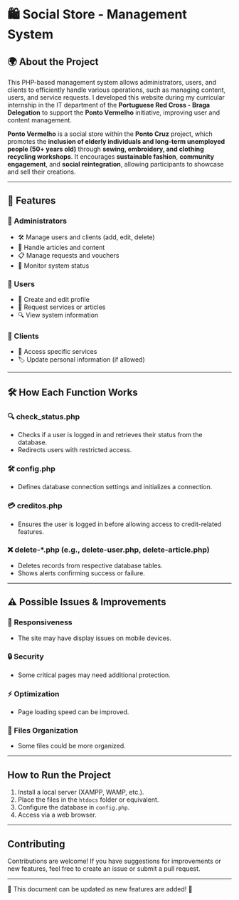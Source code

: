 # 🛍️ Social Store - Management System

## 🌍 About the Project
This PHP-based management system allows administrators, users, and clients to efficiently handle various operations, such as managing content, users, and service requests.
I developed this website during my curricular internship in the IT department of the **Portuguese Red Cross - Braga Delegation** to support the **Ponto Vermelho** initiative, improving user and content management.  

**Ponto Vermelho** is a social store within the **Ponto Cruz** project, which promotes the **inclusion of elderly individuals and long-term unemployed people (50+ years old)** through **sewing, embroidery, and clothing recycling workshops**. It encourages **sustainable fashion**, **community engagement**, and **social reintegration**, allowing participants to showcase and sell their creations.

---

## 🚀 Features

### 🔑 Administrators
- 🛠 Manage users and clients (add, edit, delete)
- 📰 Handle articles and content
- 📋 Manage requests and vouchers
- 📡 Monitor system status

### 👤 Users
- 📝 Create and edit profile
- 📌 Request services or articles
- 🔍 View system information

### 🏥 Clients
- 🎯 Access specific services
- 🏷 Update personal information (if allowed)

---

## 🛠 How Each Function Works

### 🔍 check_status.php
- Checks if a user is logged in and retrieves their status from the database.
- Redirects users with restricted access.

### 🛠 config.php
- Defines database connection settings and initializes a connection.

### 💳 creditos.php
- Ensures the user is logged in before allowing access to credit-related features.

### ❌ delete-*.php (e.g., delete-user.php, delete-article.php)
- Deletes records from respective database tables.
- Shows alerts confirming success or failure.

---

## ⚠️ Possible Issues & Improvements

### 📱 Responsiveness
- The site may have display issues on mobile devices.

### 🔒 Security
- Some critical pages may need additional protection.

### ⚡ Optimization
- Page loading speed can be improved.

### 📂 Files Organization
- Some files could be more organized.

---

## How to Run the Project

1. Install a local server (XAMPP, WAMP, etc.).
2. Place the files in the `htdocs` folder or equivalent.
3. Configure the database in `config.php`.
4. Access via a web browser.

---

## Contributing
Contributions are welcome! If you have suggestions for improvements or new features, feel free to create an issue or submit a pull request.

---

📢 This document can be updated as new features are added! 🚀

